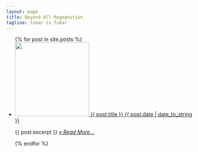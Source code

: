 ```yaml
---
layout: page
title: Beyond All Regognition
tagline: lubar is fubar
---
```

<ul class="posts">
  {% for post in site.posts %}
    <li>
      <div class="post-preview">
        <a href="{{ BASE_PATH }}{{ post.url }}" class="img-link">
          <img src="{{ post.image }}" height="200" />
        </a>
        <a href="{{ BASE_PATH }}{{ post.url }}" class="post-preview-title">
          {{ post.title }}
          <span class="post-preview-date">{{ post.date | date_to_string }}</span>
        </a>
      </div>
      <p>
        {{ post.excerpt }}
        <a href="{{ BASE_PATH}}{{ post.url }}" class="post-preview-read-more">
          <i>&raquo; Read More… </i>
        </a>
      </p>
    </li>
  {% endfor %}
</ul>

